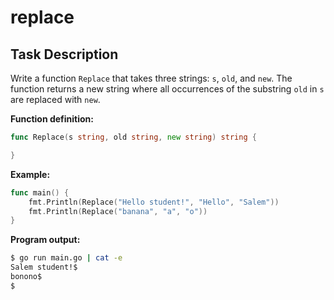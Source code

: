 # replace

## Task Description

Write a function `Replace` that takes three strings: `s`, `old`, and `new`. The function returns a new string where all occurrences of the substring `old` in `s` are replaced with `new`.

**Function definition:**

```go
func Replace(s string, old string, new string) string {

}
```

**Example:**

```go
func main() {
    fmt.Println(Replace("Hello student!", "Hello", "Salem"))
    fmt.Println(Replace("banana", "a", "o"))
}
```

**Program output:**

```sh
$ go run main.go | cat -e
Salem student!$
bonono$
$
```

